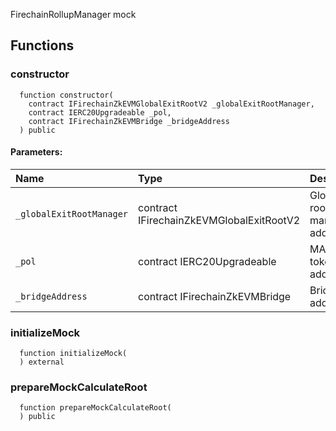 FirechainRollupManager mock


## Functions
### constructor
```solidity
  function constructor(
    contract IFirechainZkEVMGlobalExitRootV2 _globalExitRootManager,
    contract IERC20Upgradeable _pol,
    contract IFirechainZkEVMBridge _bridgeAddress
  ) public
```


#### Parameters:
| Name | Type | Description                                                          |
| :--- | :--- | :------------------------------------------------------------------- |
|`_globalExitRootManager` | contract IFirechainZkEVMGlobalExitRootV2 | Global exit root manager address
|`_pol` | contract IERC20Upgradeable | MATIC token address
|`_bridgeAddress` | contract IFirechainZkEVMBridge | Bridge address

### initializeMock
```solidity
  function initializeMock(
  ) external
```




### prepareMockCalculateRoot
```solidity
  function prepareMockCalculateRoot(
  ) public
```





